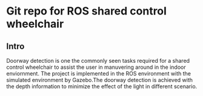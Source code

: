 # Git repo for ROS shared control wheelchair
## Intro
Doorway detection is one the commonly seen tasks required for a shared control wheelchair to assist the user in manuvering around in the indoor enviornment. The project is implemented in the ROS environment with the simulated environment by Gazebo.The doorway detection is achieved with the depth information to minimize the effect of the light in different scenario.
